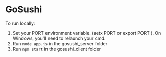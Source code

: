 # GoSushi

To run locally:

1. Set your PORT environment variable. (setx PORT <numnber> or export PORT <number>). On Windows, you'll need to relaunch your cmd.
2. Run `node app.js` in the gosushi_server folder
3. Run `npm start` in the gosushi_client folder

